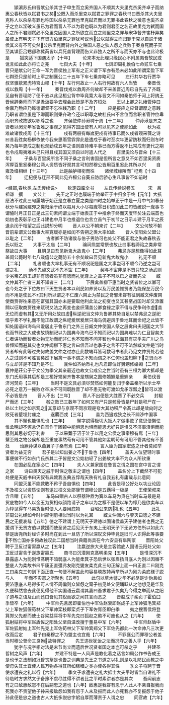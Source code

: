 <!-- { "loadSidebar": true } -->
　　頴濵苏氏曰晋献公杀其世子申生而立奚齐国人不顺其大夫里克杀奚齐卓子而纳惠公春秋皆以弑君书之矣公既入而杀里克以弑君之罪罪之春秋书曰晋杀其大夫里克称人以杀杀有罪也称国以杀杀无罪也里克弑君而以无罪书此春秋之微意也奚齐卓子之立以淫破义虽已为君而晋人不以为君也既以为君则君臣之名正故里克为弑而国人之所不君则弑必不免里克因国人之所欲立而立之则里克之罪与宋华督齐崔杼异矣虽使上有明天子下有贤方伯里克之罪犹可议也公以弑得立而归罪于克以自説于诸侯其义有不可矣然公杀里克而背内外之赂国人恶之狄人怨之兵败于秦身死而子灭至其谋臣吕甥郤称冀芮皆以兵死盖背理而伤义非独人之所不与而天亦不与也此论极是
　　狐突适下国遇太子【十年】
　　论来本无此理只缘民心不附属夷吾故民或讹言如此此亦将亡之兆
　　七舆大夫【十年】
　　七舆即周礼侯伯七命贰车七乗晋只是献公时王命一军为晋侯独上军有之正义谓下军亦有恐未必如此所谓栾盈下军七舆恐只是前时上军之制襄公二十五年下车七乗亦略可见
　　左行共华右行贾华叔坚骓歂累虎特宫山祁【十年】左行何故止一人右行何故有六人当攷
　　秦晋伐戎以救周【十一年】
　　秦晋伐戎以救周齐何故却不来盖晋近周已自先去了齐既见自有晋理防了便不去以此见桓公胷中毕竟寛大与晋文不同如秦伯师于河上将纳王晋侯辞秦师而下是汲汲要争去理会此皆是不及齐桓处
　　王以上卿之礼飨管仲曰余嘉乃勲应乃懿徳谓督不忘徃践乃职【十二年】
　　应是报应之应督谓厚之意践乃职者谓位虽是下卿而职则秉齐政今还以职尊之故杜氏曰不言位而言职者管仲位卑而职齐政故欲以职尊之也
　　齐侯使仲孙湫聘于周【十二年】
　　仲孙湫是齐之贤者以闵元年省鲁难之事观之见得齐国出使有人可以见齐之使能如此
　　秋为戎难故诸侯戍周【十三年】
　　戍有两般有每嵗更戍有待事已而久戍者观采薇之诗曰昔我徃矣杨柳依依今我来思雨雪霏霏此是遣戍于春时至次年更留防秋而归则冬时矣乃每年更戍之制也观勤戍五年之语则直待难平事已而方得返不比常戍有更代之期也令戍周夷难未己只得且戍其国又须自以时遣人代之
　　百里奚论与晋籴【十三年】
　　子桑与百里奚所言不同子桑之言利害固是但所言之意又不如百里奚资质浑厚百里奚秦穆公两人资质皆好观其言可知然穆公皆用百里奚此其所以兴
　　自雍及绛相继【十三年】
　　此是舳舻相衔而徃
　　诸侯城缘陵而杞焉【十四年】
　　迁杞便与迁邢不同此见齐桓公自葵丘防后骄心生凡事皆不如前时













<经部,春秋类,左氏传续说>
　　钦定四库全书
　　左氏传续説卷五　　　宋　吕祖谦　撰
　　文公上
　　先王之正时也履端于始举正于中归余于终【元年】大扺厯法不过此三句履端于始正是立春立夏之类是四时之始举正于中是一月中气如春分秋分斗建寅建夘之类归余于终以每月大小尽每嵗零日积成闰此三句皆统説一嵗事书谓恊时月正日正是此三句素问谓立端于始表正于中推余于终而天度毕矣注云端首也始初也表彰示也正斗建也中月半也推退位也言立首气于初节之日示斗建于月半之辰退余闰于相望之后此説却分明
　　晋人以公不朝来讨【二年】
　　文公何故不朝晋前辈谓文公做事大率寛缓亦是如闰不告朔之类大率如此
　　晋人使阳处父盟公以耻之【二年】
　　古者卿不防诸侯与伯子男防可也处父不能正君之失故春秋去氏以贬之
　　大事于太庙【二年】
　　禴祠烝尝常祭也故止曰事若禘祫之类非常祭故曰大事
　　且眀见曰吾见新鬼大故鬼小【二年】
　　弗忌亦是想像得如此耳盖闵公薨时年七八歳僖公之薨防五十余矣故曰吾见新鬼大故鬼小
　　礼无不顺【二年】
　　礼者顺也大率礼事无有不顺况祀是国之大事岂可不顺今乃逆之岂可谓之礼
　　汤不先契文武不先不窋【二年】
　　契与不窋非是不贤只较之汤武则少劣帝乙厉王却非有徳者虽非有徳而礼犹尊上之盖子不可以已之贤而先父
　　臧文仲其不仁者三其不知者三【二年】
　　下展禽盖柳下惠当时之贤者位之以卿可也今处之于下位故曰下天生贤者本以利民如养贤以及万民盖惟贤者乃能保芘万民今而不用是使民不其利所以谓之不仁废六闗止为禁民之竒邪未甞有征到臧文仲废闗使商贾得徃来意在富强其国亦未是要取他利此法之初变也又其甚至战国时却又添置闗以征取商贾徃来赋税又法之再变也妾织蒲盖公卿食禄之家不得与民争利作虚盖无位而虚有其又无所用处故曰虚纵逆祀当文仲为鲁卿其势自足以禁弗忌之逆祀惜乎素不学礼而不能正故谓之纵祀爰居爰居只海鸟偶避风于鲁地耳而命祀之此皆不知处国语曰海鸟曰爰居止于鲁东门之外三日臧文仲使国人祭之展禽曰夫祀国之大节也而节政之大成也故慎制祀以为国典今海鸟已不知而祀以为国典难以为仁且智矣夫仁者讲功而智者处物无功而祀非仁也不知而不问非智也今兹海其有灾乎夫广川之鸟兽恒知而避其灾也文仲闻柳下惠之言曰信吾过也季子之言不可不法然臧文仲是当时贤者却有此等过失何故盖文仲之过亦止此数端耳皆可数可书者此乃见文仲贤处若他人之过则不可胜言矣然下展禽一事不谓之不知而谓之不仁何也盖知柳下之贤而不与立却非是不知乃是不仁
　　襄仲如齐纳币礼也凡君即位好舅甥修婚婣【二年】襄仲是荘公子于文公为季父其亲最近也故文公成公之世当时虽有三桓为卿大抵却是东门氏用事其后却是三桓好甥舅齐鲁本是甥舅之国修婚婣是重婣亲
　　秦伯伐晋济河焚舟【三年】
　　当时不是文具必湏尽焚然如何能复归于秦盖秦所以示士卒必死之意万一摧败仓卒决不可囘既胜晋了却不患无物可渡如戈矛浮瓢之皆可以渡不必皆是舟
　　晋人不出【三年】
　　晋人不出便是大胜晋了不必交兵
　　封殽尸而还【三年】
　　殽之败已三数年了如何又有尸只是骸骨皆是尸封是积尸在一处以土封之如京观之其意却与京观不同京观是夸大其功积尸令髙此却是敛向时之败死者塟埋封瘗之
　　遂覇西戎【三年】
　　盖为西邉戎狄之长不闗渉中国事
　　其不懈也能惧思也【三年】
　　懈字説得极切大抵人才做事败了意思便懒怯惟孟明却不懈怠仍自奋作于困顿中能惧思也惧而能思尤好只是惧又不济事湏惧而能思则其思必切于利害
　　于以采蘩于沼于沚于以用之公侯之事秦穆有焉【三年】蘩至贱之物公侯却是至重底事然苟有可用不管其他如孟眀苟有可用不管其他有不善处
　　诒厥孙谋以燕翼子子桑有焉【三年】
　　言人臣为国家宏逺之计者莫如举贤者为益无穷
　　君子是以知出姜之不于鲁也【四年】
　　盖夫人位望轻时事事便做不行如东门氏杀其二子皆是文公始初轻了出姜故大率不为众人所钦重
　　在国必乱在家必亡【四年】
　　夫人义兼家国在鲁言之谓之国在宫中言之谓之家
　　诗曰畏天之威于时保之敬主之谓也【四年】
　　盖名分上下截然不可犯处便是天威书曰天叙有典敇我五典五惇哉天秩有礼自我五礼有庸哉与此意同
　　同盟灭虽不能救敢不矜乎吾自惧也【四年】
　　此皆是穆公好处以功业论固不及桓文以资质论则有逺过桓文处邵康节谓穆公是五覇得一极是
　　王使荣叔来含且赗【五年】
　　车马曰赗古人以祭器钟鼎为寳以车马为货在当时车马最是易货底物如今人以金玉为货相似顔路请子之车以为之椁不是便以车为椁乃是欲卖车以为椁见得车马易货当时便人人要用底物
　　召昭公来防礼也【五年】
　　此礼非周公礼经如今时州郡例册相似当时以为礼耳
　　臧文仲闻六与蓼灭曰徳之不建民之无援哀哉【五年】徳之不建谓上无明天子建徳以固诸侯盖天子建徳者也民之无援谓下无贤方伯以救援而使圣贤之后见灭于东夷上无明天子下无贤方伯所以如此六蓼是唐尧所封经许多时尚在到此一旦防了所以深叹文仲毕竟是旧时人识得此等事要不然亡国亦多何故独叹此二国想当时典籍尚具在今六安县有臯陶冡
　　晋阳处父聘于卫反过甯甯嬴从之【五年】
　　注嬴逆旅大夫是主客馆底人国语云阳处父如卫反过甯舎于逆旅甯嬴氏
　　商书曰沉潜刚克髙明柔克【五年】
　　是惟深沉不暴露底人为能刚惟髙眀不暗弱底人为能柔箕子恐后世以张眉扬目底人为刚以因循不整底人为柔故书曰平康正直彊弗友刚克燮友柔克此三句正解上面一曰正直二曰刚克三曰柔克三句到下面正直一句便不解盖此句容易晓故特再举所以为刚为柔底様子説与人
　　华而不实怨之所聚也【五年】
　　此句以草木譬之华不必尽是诈伪且如要济惠底人易得多可人情不周徧则众皆怨之甯子初见处父便踊跃从之他想见是华及久便释然舎去此便见得他不实国语云嬴谓其妻曰吾求君子久矣乃今得之举而从之阳子道与之语及山而还曰吾见其貎而欲之闻其言而恶之
　　晋赵成子栾贞子霍伯臼季皆卒【六年】
　　中军帅先且居即霍伯也中军佐赵衰即赵成子上军帅狐毛箕郑父上军佐狐偃荀林父下军帅栾枝即栾贞子下军佐胥臣即臼季
　　夷之搜晋侯将登箕郑父先都而使士谷梁益耳将中军先克曰狐赵之勲不可废也从之【六年】
　　使狐射姑将中军赵盾佐之阳处父至自温改搜于董易中军【六年】
　　中军帅赵盾中军佐狐射姑上军帅先克上军佐荀林父下军帅箕郑父下军佐先都此一次命帅凡三次更改而后定
　　君子曰秦穆之不为盟主也宜哉【六年】
　　不罪襄公而罪穆公者盖当时穆公曽命三良殉故特罪之
　　先王违世犹诒之法而况夺之善人乎【六年】
　　犹字与况字相对法是末节尚立而遗后世况贤者国之本岂可杀之乎
　　并建圣哲树之风声【六年】
　　并建不特是一人风声是教化着之话言如周公作书告成王是也予之法制如冠昏丧祭是也告之训典是先王之书道之以礼则是以礼防民而教之中使毋失其土宜使人民万物各得其所如稼穑之类亦使各得其性
　　季文子将聘于晋使求遭丧之礼以行【六年】
　　季文子求遭丧之礼大抵士大夫平时皆当自讲礼不待临时方求然文子备豫不虞尽胜得不讲者比之平时素讲者亦是其次
　　吾闻前志有之曰敌惠敌怨不在后嗣忠之道也【六年】敌惠是我甞有恩于人此人不亲自报我而死我亦不责望他子孙来报敌怨如我有怨于人未及报而此人亦死我亦不复报怨于他子孙此便是忠之道也古人大扺多説忠字躬自厚而薄责于人谓之忠
　　同官故【六年】
